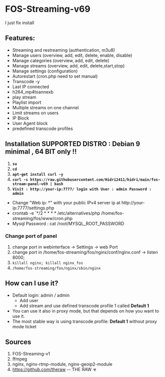 # FOS-Streaming-v69 
I just fix install
## Features:
- Streaming and restreaming (authentication, m3u8)
- Manage users (overview, add, edit, delete, enable, disable)
- Manage categories (overview, add, edit, delete)
- Manage streams (overview, add, edit, delete,start,stop)
- Manage settings (configuration)
- Autorestart (cron.php need to set manual)
- Transcode -y
- Last IP connected
- h264_mp4toannexb
- play stream
- Playlist import
- Multiple streams on one channel
- Limit streams on users
- IP Block
- User Agent block
- predefined transcode profiles


## Installation SUPPORTED DISTRO : Debian 9 minimal , 64 BIT only !!
1. **`su`**
2. **`cd`**
3. **`apt-get install curl -y`**
4. **`curl -s https://raw.githubusercontent.com/Hidri2411/hidri/main/fos-stream-panel-v69 | bash`**
5. **`Visit : http://your-ip:7777/ login with User : admin Password : admin`**


- Change "Web ip: *" with your public IPv4 server ip at http://your-ip:7777/settings.php
- crontab -e `*/2 * * * * /etc/alternatives/php /home/fos-streaming/fos/www/cron.php
- Mysql Password : cat /root/MYSQL_ROOT_PASSWORD


### Change port of panel
1. change port in webinterface -> Settings -> web Port
2. change port in /home/fos-streaming/fos/nginx/conf/nginx.conf -> listen 8000;
3. `killall nginx; killall nginx_fos`
4. `/home/fos-streaming/fos/nginx/sbin/nginx`

## How can I use it?
- Default login: admin / admin
  - Add user
  - Add stream and use defined transcode profile 1 called **Default 1**
- You can use it also in proxy mode, but that depends on how you want to use it.
- The most stable way is using transcode profile: **Default 1** without proxy mode ticket

## Sources
1. FOS-Streaming-v1
2. ffmpeg
3. nginx, nginx-rtmp-module, nginx-geoip2-module
4. https://github.com/theraw -- ƬHE ЯAW ☣
